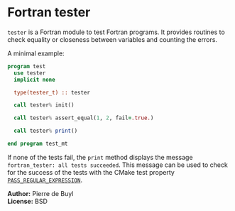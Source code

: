 # Fortran tester

`tester` is a Fortran module to test Fortran programs. It provides routines to
check equality or closeness between variables and counting the errors.

A minimal example:

```fortran
program test
  use tester
  implicit none

  type(tester_t) :: tester

  call tester% init()

  call tester% assert_equal(1, 2, fail=.true.)

  call tester% print()

end program test_mt
```

If none of the tests fail, the `print` method displays the message
`fortran_tester: all tests succeeded`. This message can be used to check for the
success of the tests with the CMake test property
[`PASS_REGULAR_EXPRESSION`](http://www.cmake.org/cmake/help/v3.3/prop_test/PASS_REGULAR_EXPRESSION.html).

**Author:** Pierre de Buyl  
**License:** BSD
